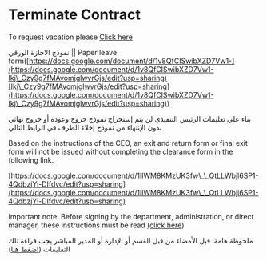# Terminate Contract

To request vacation please [Click here](https://forms.gle/ecaP8KwZFTGVRMvY7)





نموذج الاجازة الورقي ||  Paper leave form([https://docs.google.com/document/d/1v8QfCISwibXZD7Vw1-](https://docs.google.com/document/d/1v8QfCISwibXZD7Vw1-Ikj\_Czy9g7fMAvomjglwvrGjs/edit?usp=sharing)[Ikj\_Czy9g7fMAvomjglwvrGjs/edit?usp=sharing](https://docs.google.com/document/d/1v8QfCISwibXZD7Vw1-Ikj\_Czy9g7fMAvomjglwvrGjs/edit?usp=sharing))



بناء علي تعليمات الرئيس التنفيذي لن يتم إستخراج نموذج خروج وعودة أو خروج نهائي بدون الإنتهاء من نموذج إخلاء الطرف في الرابط التالي

Based on the instructions of the CEO, an exit and return form or final exit form will not be issued without completing the clearance form in the following link.

[https://docs.google.com/document/d/1lIWM8KMzUK3fw\_\_QtLLWbjl6SP1-4QdbzjYi-DIfdvc/edit?usp=sharing](https://docs.google.com/document/d/1lIWM8KMzUK3fw\_\_QtLLWbjl6SP1-4QdbzjYi-DIfdvc/edit?usp=sharing)

Important note: Before signing by the department, administration, or direct manager, these instructions must be read [(click here](https://docs.google.com/document/d/1migGEyFP1AYXntH79bR4pxvZKz1qaEiSdINREeAG3bc/edit?usp=sharing))

ملحوظة هامة: قبل اﻷمضاء من قبل القسم أو الإدارة أو المدير المباشر يجب قراءة تلك التعليمات ([اضغط هنا](https://docs.google.com/document/d/1migGEyFP1AYXntH79bR4pxvZKz1qaEiSdINREeAG3bc/edit?usp=sharing))

